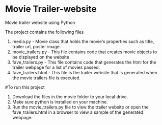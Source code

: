 # Movie Trailer-website
Movie trailer website using Python 

The project contains the following files

1. media.py - Movie class that holds the movie's properties such as title, trailer url, poster image.
2. movie_trailers.py - This file contains code that creates movie objects to be displayed on the website
3. fave_trailers.py - This file contains code that generates the html for the trailer webpage for a list of movies passed.
4. fave_trailers.html - This file is the trailer website that is generated when the movie trailers file is executed.

#To run this project

1. Download the files in the movie folder to your local drive.
2. Make sure python is installed on your machine.
3. Run the movie_trailers.py file to view the trailer website or open the  fave_trailers.html in a browser to view a sample of the generated webpage.
